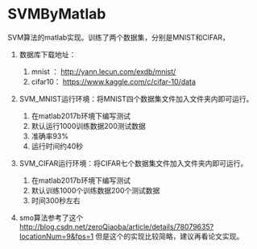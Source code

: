 # SVMByMatlab

SVM算法的matlab实现。训练了两个数据集，分别是MNIST和CIFAR，

1. 数据库下载地址：
   1. mnist ： http://yann.lecun.com/exdb/mnist/	
   2. cifar10： https://www.kaggle.com/c/cifar-10/data
2. SVM_MNIST运行环境：将MNIST四个数据集文件加入文件夹内即可运行。

   1. 在matlab2017b环境下编写测试
   2. 默认运行1000训练数据200测试数据
   3. 准确率93%
   4. 运行时间约40秒

3. SVM_CIFAR运行环境：将CIFAR七个数据集文件加入文件夹内即可运行。
   1. 在matlab2017b环境下编写测试
   2. 默认训练1000个训练数据200个测试数据
   3. 时间300秒左右
4. smo算法参考了这个<http://blog.csdn.net/zeroQiaoba/article/details/78079635?locationNum=9&fps=1> 但是这个的实现比较简略，建议再看论文实现。

